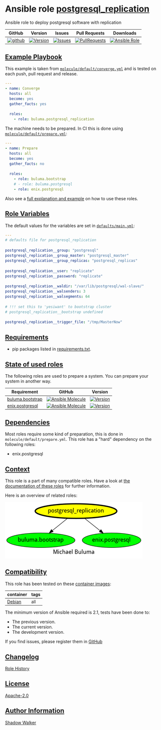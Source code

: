 # Ansible role [postgresql_replication](https://galaxy.ansible.com/ui/standalone/roles/buluma/postgresql_replication/documentation)

Ansible role to deploy postgresql software with replication

|GitHub|Version|Issues|Pull Requests|Downloads|
|------|-------|------|-------------|---------|
|[![github](https://github.com/buluma/ansible-role-postgresql_replication/actions/workflows/molecule.yml/badge.svg)](https://github.com/buluma/ansible-role-postgresql_replication/actions/workflows/molecule.yml)|[![Version](https://img.shields.io/github/release/buluma/ansible-role-postgresql_replication.svg)](https://github.com/buluma/ansible-role-postgresql_replication/releases/)|[![Issues](https://img.shields.io/github/issues/buluma/ansible-role-postgresql_replication.svg)](https://github.com/buluma/ansible-role-postgresql_replication/issues/)|[![PullRequests](https://img.shields.io/github/issues-pr-closed-raw/buluma/ansible-role-postgresql_replication.svg)](https://github.com/buluma/ansible-role-postgresql_replication/pulls/)|[![Ansible Role](https://img.shields.io/ansible/role/d/buluma/postgresql_replication)](https://galaxy.ansible.com/ui/standalone/roles/buluma/postgresql_replication/documentation)|

## [Example Playbook](#example-playbook)

This example is taken from [`molecule/default/converge.yml`](https://github.com/buluma/ansible-role-postgresql_replication/blob/master/molecule/default/converge.yml) and is tested on each push, pull request and release.

```yaml
---
- name: Converge
  hosts: all
  become: yes
  gather_facts: yes

  roles:
    - role: buluma.postgresql_replication
```

The machine needs to be prepared. In CI this is done using [`molecule/default/prepare.yml`](https://github.com/buluma/ansible-role-postgresql_replication/blob/master/molecule/default/prepare.yml):

```yaml
---
- name: Prepare
  hosts: all
  become: yes
  gather_facts: no

  roles:
    - role: buluma.bootstrap
    # - role: buluma.postgresql
    - role: enix.postgresql
```

Also see a [full explanation and example](https://buluma.github.io/how-to-use-these-roles.html) on how to use these roles.

## [Role Variables](#role-variables)

The default values for the variables are set in [`defaults/main.yml`](https://github.com/buluma/ansible-role-postgresql_replication/blob/master/defaults/main.yml):

```yaml
---
# defaults file for postgresql_replication

postgresql_replication__group: "postgresql"
postgresql_replication__group_master: "postgresql_master"
postgresql_replication__group_replicas: "postgresql_replicas"

postgresql_replication__user: "replicate"
postgresql_replication__password: "replicate"

postgresql_replication__waldir: "/var/lib/postgresql/wal-slave/"
postgresql_replication__walsenders: 3
postgresql_replication__walsegments: 64

# !!! set this to 'yesiwant' to bootstrap cluster
# postgresql_replication__bootstrap undefined

postgresql_replication__trigger_file: "/tmp/MasterNow"
```

## [Requirements](#requirements)

- pip packages listed in [requirements.txt](https://github.com/buluma/ansible-role-postgresql_replication/blob/master/requirements.txt).

## [State of used roles](#state-of-used-roles)

The following roles are used to prepare a system. You can prepare your system in another way.

| Requirement | GitHub | Version |
|-------------|--------|--------|
|[buluma.bootstrap](https://galaxy.ansible.com/buluma/bootstrap)|[![Ansible Molecule](https://github.com/buluma/ansible-role-bootstrap/actions/workflows/molecule.yml/badge.svg)](https://github.com/buluma/ansible-role-bootstrap/actions/workflows/molecule.yml)|[![Version](https://img.shields.io/github/release/buluma/ansible-role-bootstrap.svg)](https://github.com/shadowwalker/ansible-role-bootstrap)|
|[enix.postgresql](https://galaxy.ansible.com/buluma/enix.postgresql)|[![Ansible Molecule](https://github.com/buluma/enix.postgresql/actions/workflows/molecule.yml/badge.svg)](https://github.com/buluma/enix.postgresql/actions/workflows/molecule.yml)|[![Version](https://img.shields.io/github/release/buluma/enix.postgresql.svg)](https://github.com/shadowwalker/enix.postgresql)|

## [Dependencies](#dependencies)

Most roles require some kind of preparation, this is done in `molecule/default/prepare.yml`. This role has a "hard" dependency on the following roles:

- enix.postgresql

## [Context](#context)

This role is a part of many compatible roles. Have a look at [the documentation of these roles](https://buluma.github.io/) for further information.

Here is an overview of related roles:

![dependencies](https://raw.githubusercontent.com/buluma/ansible-role-postgresql_replication/png/requirements.png "Dependencies")

## [Compatibility](#compatibility)

This role has been tested on these [container images](https://hub.docker.com/u/buluma):

|container|tags|
|---------|----|
|[Debian](https://hub.docker.com/repository/docker/buluma/debian/general)|all|

The minimum version of Ansible required is 2.1, tests have been done to:

- The previous version.
- The current version.
- The development version.

If you find issues, please register them in [GitHub](https://github.com/buluma/ansible-role-postgresql_replication/issues)

## [Changelog](#changelog)

[Role History](https://github.com/buluma/ansible-role-postgresql_replication/blob/master/CHANGELOG.md)

## [License](#license)

[Apache-2.0](https://github.com/buluma/ansible-role-postgresql_replication/blob/master/LICENSE)

## [Author Information](#author-information)

[Shadow Walker](https://buluma.github.io/)

